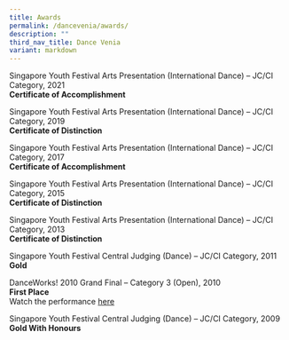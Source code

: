 ```yaml
---
title: Awards
permalink: /dancevenia/awards/
description: ""
third_nav_title: Dance Venia
variant: markdown
---
```

Singapore Youth Festival Arts Presentation (International Dance) – JC/CI Category, 2021  <br>
**Certificate of Accomplishment**

Singapore Youth Festival Arts Presentation (International Dance) – JC/CI Category, 2019  <br>
**Certificate of Distinction**

Singapore Youth Festival Arts Presentation (International Dance) – JC/CI Category, 2017  <br>
**Certificate of Accomplishment**

Singapore Youth Festival Arts Presentation (International Dance) – JC/CI Category, 2015  <br>
**Certificate of Distinction**

Singapore Youth Festival Arts Presentation (International Dance) – JC/CI Category, 2013  <br>
**Certificate of Distinction**

Singapore Youth Festival Central Judging (Dance) – JC/CI Category, 2011  <br>
**Gold**

DanceWorks! 2010 Grand Final – Category 3 (Open), 2010  
**First Place**  <br>
Watch the performance&nbsp;[here](https://www.youtube.com/embed/XnubTQMJbeU "Watch DanceWorks! 2010 performance on YouTube")

Singapore Youth Festival Central Judging (Dance) – JC/CI Category, 2009  <br>
**Gold With Honours**